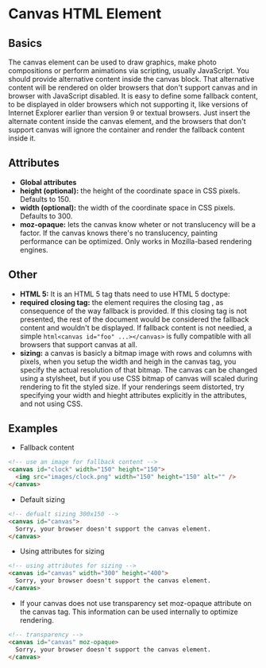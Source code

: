 # Canvas HTML Element

## Basics

The canvas element can be used to draw graphics, make photo compositions or perform animations via scripting, usually JavaScript. You should provide alternative content inside the canvas block. That alternative content will be rendered on older browsers that don't support canvas and in browser with JavaScript disabled. It is easy to define some fallback content, to be displayed  in older browsers which not supporting it, like versions of Internet Explorer earlier than version 9 or textual browsers. Just insert the alternate content inside the canvas element, and the browsers that don't support canvas will ignore the container and render the fallback content inside it.

## Attributes

- **Global attributes**
- **height (optional):** the height of the coordinate space in CSS pixels. Defaults to 150.
- **width (optional):** the width of the coordinate space in CSS pixels. Defaults to 300.
- **moz-opaque:** lets the canvas know wheter or not translucency will be a factor. If the canvas knows there's no translucency, painting performance can be optimized. Only works in Mozilla-based rendering engines.

## Other

- **HTML 5:** It is an HTML 5 tag thats need to use HTML 5 doctype: <!DOCTYPE html>
- **required closing tag:** the <canvas> element requires the closing tag </canvas>, as consequence of the way fallback is provided. If this closing tag is not presented, the rest of the document would be considered the fallback content and wouldn't be displayed. If fallback content is not needied, a simple ```html<canvas id="foo" ...></canvas>``` is fully compatible with all browsers that support canvas at all.
- **sizing:** a canvas is basicly a bitmap image with rows and columns with pixels, when you setup the width and heigh in the canvas tag, you specify the actual resolution of that bitmap. The canvas can be changed using a stylsheet, but if you use CSS bitmap of canvas will scaled during rendering to fit the styled size. If your renderings seem distorted, try specifying your width and hieght attributes explicitly in the <canvas> attributes, and not using CSS.

## Examples

- Fallback content
```html
<!-- use an image for fallback content -->
<canvas id="clock" width="150" height="150">
  <img src="images/clock.png" width="150" height="150" alt="" />
</canvas>
```

- Default sizing
```html
<!-- defualt sizing 300x150 -->
<canvas id="canvas">
  Sorry, your browser doesn't support the canvas element.
</canvas>
```

- Using attributes for sizing
```html
<!-- using attributes for sizing -->
<canvas id="canvas" width="300" height="400">
  Sorry, your browser doesn't support the canvas element.
</canvas>
```

- If your canvas does not use transparency set moz-opaque attribute on the canvas tag. This information can be used internally to optimize rendering.
```html
<!-- transparency -->
<canvas id="canvas" moz-opaque>
  Sorry, your browser doesn't support the canvas element.
</canvas>
```
